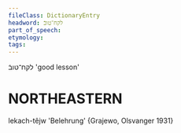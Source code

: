```yaml
---
fileClass: DictionaryEntry
headword: לקח־טובֿ
part_of_speech: 
etymology: 
tags: 
---
```

לקח־טובֿ
'good lesson'

NORTHEASTERN
==============

lekach-têjw 'Belehrung' {Grajewo, Olsvanger 1931}